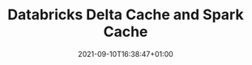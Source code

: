 ---
title: "Databricks Delta Cache and Spark Cache"
date: 2021-09-10T16:38:47+01:00
description : "Databricks Delta Cache and Spark Cache"
type: blog
image: images/portfolio/dbricks-delta-spark-cache/adb-delta-spark-cache-portfolio.png
categories: ["Azure", "Databricks"]
draft: false
url: "blog/dbricks-delta-spark-cache"

---